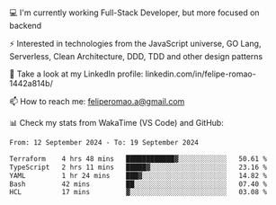 💻 I'm currently working Full-Stack Developer, but more focused on backend

⚡ Interested in technologies from the JavaScript universe, GO Lang, Serverless, Clean Architecture, DDD, TDD and other design patterns

👥 Take a look at my LinkedIn profile: linkedin.com/in/felipe-romao-1442a814b/

📫 How to reach me: feliperomao.a@gmail.com

📊 Check my stats from WakaTime (VS Code) and GitHub:

<!--START_SECTION:waka-->

```txt
From: 12 September 2024 - To: 19 September 2024

Terraform    4 hrs 48 mins   ████████████▓░░░░░░░░░░░░   50.61 %
TypeScript   2 hrs 11 mins   █████▓░░░░░░░░░░░░░░░░░░░   23.16 %
YAML         1 hr 24 mins    ███▓░░░░░░░░░░░░░░░░░░░░░   14.82 %
Bash         42 mins         ██░░░░░░░░░░░░░░░░░░░░░░░   07.40 %
HCL          17 mins         ▓░░░░░░░░░░░░░░░░░░░░░░░░   03.08 %
```

<!--END_SECTION:waka-->
